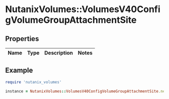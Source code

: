 # NutanixVolumes::VolumesV40ConfigVolumeGroupAttachmentSite

## Properties

| Name | Type | Description | Notes |
| ---- | ---- | ----------- | ----- |

## Example

```ruby
require 'nutanix_volumes'

instance = NutanixVolumes::VolumesV40ConfigVolumeGroupAttachmentSite.new()
```

